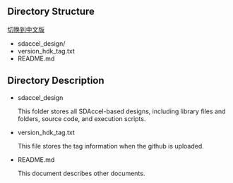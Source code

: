 


## Directory Structure

[切换到中文版](./README_CN.md)

  - sdaccel_design/
  - version_hdk_tag.txt
  - README.md

## Directory Description

- sdaccel_design

  This folder stores all SDAccel-based designs, including library files and folders, source code, and execution scripts.

- version_hdk_tag.txt  

  This file stores the tag information when the github is uploaded.  

- README.md

  This document describes other documents. 



